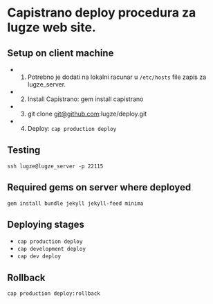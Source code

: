 # Capistrano deploy procedura za lugze web site.

## Setup on client machine

* 1. Potrebno je dodati na lokalni racunar u `/etc/hosts` file zapis za lugze_server.
* 2. Install Capistrano: gem install capistrano
* 3. git clone git@github.com:lugze/deploy.git
* 4. Deploy: `cap production deploy`

## Testing

`ssh lugze@lugze_server -p 22115`

## Required gems on server where deployed

`gem install bundle jekyll jekyll-feed minima`

## Deploying stages

* `cap production deploy`
* `cap development deploy`
* `cap dev deploy`

## Rollback

`cap production deploy:rollback`
